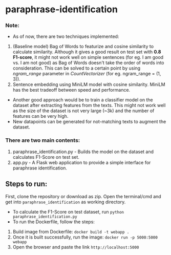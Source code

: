 # paraphrase-identification

### Note:
* As of now, there are two techniques implemented:
1. (Baseline model) Bag of Words to featurize and cosine similarity to calculate similarity. Although it gives a good result on test set with **0.8 F1-score**, it might not work well on simple sentences (for eg. I am good vs. I am not good) as Bag of Words doesn't take the order of words into consideration. This can be solved to a certain point by using *ngram_range* parameter in *CountVectorizer* (for eg. ngram_range = (1, 3)).
2. Sentence embedding using MiniLM model with cosine similarity. MiniLM has the best tradeoff between speed and performance.
* Another good approach would be to train a classifier model on the dataset after extracting features from the texts. This might not work well as the size of the dataset is not very large (~3k) and the number of features can be very high.
* New datapoints can be generated for not-matching texts to augment the dataset.

### There are two main contents:
1. paraphrase_identification.py - Builds the model on the dataset and calculates F1-Score on test set.
2. app.py - A Flask web application to provide a simple interface for paraphrase identification.


## Steps to run:

First, clone the repository or download as zip. Open the terminal/cmd and get into ```paraphrase_identification``` as working directory.

* To calculate the F1-Score on test dataset, run ```python paraphrase_identification.py```
* To run the Dockerfile, follow the steps:
1. Build image from Dockerfile: ```docker build -t webapp .```
2. Once it is built successfully, run the image: ```docker run -p 5000:5000 webapp```
3. Open the browser and paste the link ```http://localhost:5000```
